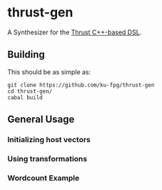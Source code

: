 # thrust-gen
A Synthesizer for the [Thrust C++-based DSL](https://developer.nvidia.com/Thrust).

## Building

This should be as simple as:

```
git clone https://github.com/ku-fpg/thrust-gen
cd thrust-gen/
cabal build
```

## General Usage

### Initializing host vectors

### Using transformations

### Wordcount Example
